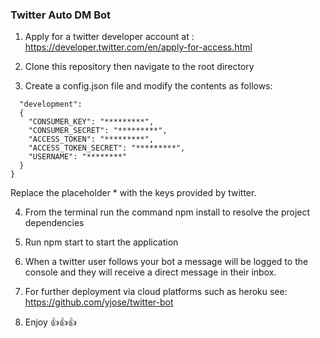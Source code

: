 ### Twitter Auto DM Bot

1. Apply for a twitter developer account at : https://developer.twitter.com/en/apply-for-access.html

2. Clone this repository then navigate to the root directory

3. Create a config.json file and modify the contents as follows:

```{
  "development":
  {
    "CONSUMER_KEY": "*********",
    "CONSUMER_SECRET": "*********",
    "ACCESS_TOKEN": "*********",
    "ACCESS_TOKEN_SECRET": "*********",
    "USERNAME": "********"
  }
}
```
  Replace the placeholder * with the keys provided by twitter.

4. From the terminal run the command npm install to resolve the project dependencies

5. Run npm start to start the application

6. When a twitter user follows your bot a message will be logged to the console and they will receive a direct message
   in their inbox.

7. For further deployment via cloud platforms such as heroku see: https://github.com/yjose/twitter-bot

8. Enjoy :thumbsup::thumbsup::thumbsup:
